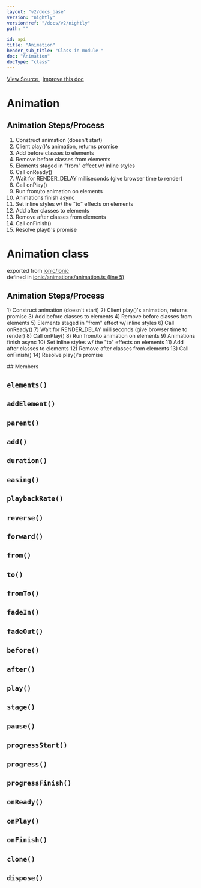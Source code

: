 ```yaml
---
layout: "v2/docs_base"
version: "nightly"
versionHref: "/docs/v2/nightly"
path: ""

id: api
title: "Animation"
header_sub_title: "Class in module "
doc: "Animation"
docType: "class"
---
```



<div class="improve-docs">
  <a href='http://github.com/driftyco/ionic2/tree/master/ionic/animations/animation.ts#L4'>
    View Source
  </a>
  &nbsp;
  <a href='http://github.com/driftyco/ionic2/edit/master/ionic/animations/animation.ts#L4'>
    Improve this doc
  </a>
</div>




<h1 class="api-title">

  Animation



</h1>





Animation Steps/Process
  -----------------------
  1) Construct animation (doesn't start)
  2) Client play()'s animation, returns promise
  3) Add before classes to elements
  4) Remove before classes from elements
  5) Elements staged in "from" effect w/ inline styles
  6) Call onReady()
  7) Wait for RENDER_DELAY milliseconds (give browser time to render)
  8) Call onPlay()
  8) Run from/to animation on elements
  9) Animations finish async
 10) Set inline styles w/ the "to" effects on elements
 11) Add after classes to elements
 12) Remove after classes from elements
 13) Call onFinish()
 14) Resolve play()'s promise



<h1 class="class export">Animation <span class="type">class</span></h1>
<p class="module">exported from <a href='undefined'>ionic/ionic</a><br/>
defined in <a href="https://github.com/driftyco/ionic2/tree/master/ionic/animations/animation.ts#L5-L507">ionic/animations/animation.ts (line 5)</a>
</p>
<p><h2 id="animation-steps-process">Animation Steps/Process</h2>
<p>  1) Construct animation (doesn&#39;t start)
  2) Client play()&#39;s animation, returns promise
  3) Add before classes to elements
  4) Remove before classes from elements
  5) Elements staged in &quot;from&quot; effect w/ inline styles
  6) Call onReady()
  7) Wait for RENDER_DELAY milliseconds (give browser time to render)
  8) Call onPlay()
  8) Run from/to animation on elements
  9) Animations finish async
 10) Set inline styles w/ the &quot;to&quot; effects on elements
 11) Add after classes to elements
 12) Remove after classes from elements
 13) Call onFinish()
 14) Resolve play()&#39;s promise</p>
</p>
## Members

<div id="elements"></div>
<h2>
  <code>elements()</code>

</h2>












<div id="addElement"></div>
<h2>
  <code>addElement()</code>

</h2>












<div id="parent"></div>
<h2>
  <code>parent()</code>

</h2>












<div id="add"></div>
<h2>
  <code>add()</code>

</h2>












<div id="duration"></div>
<h2>
  <code>duration()</code>

</h2>












<div id="easing"></div>
<h2>
  <code>easing()</code>

</h2>












<div id="playbackRate"></div>
<h2>
  <code>playbackRate()</code>

</h2>












<div id="reverse"></div>
<h2>
  <code>reverse()</code>

</h2>












<div id="forward"></div>
<h2>
  <code>forward()</code>

</h2>












<div id="from"></div>
<h2>
  <code>from()</code>

</h2>












<div id="to"></div>
<h2>
  <code>to()</code>

</h2>












<div id="fromTo"></div>
<h2>
  <code>fromTo()</code>

</h2>












<div id="fadeIn"></div>
<h2>
  <code>fadeIn()</code>

</h2>












<div id="fadeOut"></div>
<h2>
  <code>fadeOut()</code>

</h2>












<div id="before"></div>
<h2>
  <code>before()</code>

</h2>












<div id="after"></div>
<h2>
  <code>after()</code>

</h2>












<div id="play"></div>
<h2>
  <code>play()</code>

</h2>












<div id="stage"></div>
<h2>
  <code>stage()</code>

</h2>












<div id="pause"></div>
<h2>
  <code>pause()</code>

</h2>












<div id="progressStart"></div>
<h2>
  <code>progressStart()</code>

</h2>












<div id="progress"></div>
<h2>
  <code>progress()</code>

</h2>












<div id="progressFinish"></div>
<h2>
  <code>progressFinish()</code>

</h2>












<div id="onReady"></div>
<h2>
  <code>onReady()</code>

</h2>












<div id="onPlay"></div>
<h2>
  <code>onPlay()</code>

</h2>












<div id="onFinish"></div>
<h2>
  <code>onFinish()</code>

</h2>












<div id="clone"></div>
<h2>
  <code>clone()</code>

</h2>












<div id="dispose"></div>
<h2>
  <code>dispose()</code>

</h2>












